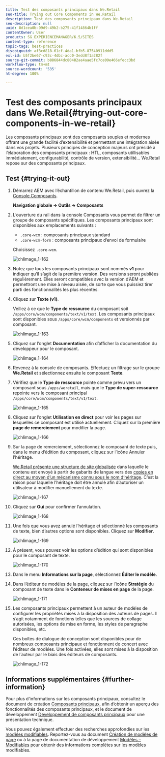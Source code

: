 ```yaml
---
title: Test des composants principaux dans We.Retail
seo-title: Trying out Core Components in We.Retail
description: Test des composants principaux dans We.Retail
seo-description: null
uuid: 8d1cea0b-99d9-49b2-b275-41f14864b1ff
contentOwner: User
products: SG_EXPERIENCEMANAGER/6.5/SITES
content-type: reference
topic-tags: best-practices
discoiquuid: af3cd818-61cf-4da1-bfb5-87540911ddd5
exl-id: b5f2be67-c93c-4dbc-acc0-3edd8f1a282f
source-git-commit: b886844dc80482ae4aae5fc7ce09e466efecc3bd
workflow-type: tm+mt
source-wordcount: '535'
ht-degree: 100%

---
```


# Test des composants principaux dans We.Retail{#trying-out-core-components-in-we-retail}

Les composants principaux sont des composants souples et modernes offrant une grande facilité d’extensibilité et permettant une intégration aisée dans vos projets. Plusieurs principes de conception majeurs ont présidé à l’élaboration des composants principaux : HTL, composants utillisables immédiatement, configurabilité, contrôle de version, extensibilité… We.Retail repose sur des composants principaux.

## Test {#trying-it-out}

1. Démarrez AEM avec l’échantillon de contenu We.Retail, puis ouvrez la [Console Composants](/help/sites-authoring/default-components-console.md).

   **Navigation globale -> Outils -> Composants**

1. L’ouverture du rail dans la console Composants vous permet de filtrer un groupe de composants spécifiques. Les composants principaux sont disponibles aux emplacements suivants :

   * `.core-wcm` : composants principaux standard
   * `.core-wcm-form` : composants principaux d’envoi de formulaire

   Choisissez `.core-wcm`.

   ![chlimage_1-162](assets/chlimage_1-162.png)

1. Notez que tous les composants principaux sont nommés **v1** pour indiquer qu’il s’agit de la première version. Des versions seront publiées régulièrement. Elles seront compatibles avec la version d’AEM et permettront une mise à niveau aisée, de sorte que vous puissiez tirer parti des fonctionnalités les plus récentes.
1. Cliquez sur **Texte (v1)**.

   Veillez à ce que le **Type de ressource** du composant soit `/apps/core/wcm/components/text/v1/text`. Les composants principaux sont disponibles sous `/apps/core/wcm/components` et versionnés par composant.

   ![chlimage_1-163](assets/chlimage_1-163.png)

1. Cliquez sur l’onglet **Documentation** afin d’afficher la documentation du développeur pour le composant.

   ![chlimage_1-164](assets/chlimage_1-164.png)

1. Revenez à la console de composants. Effectuez un filtrage sur le groupe **We.Retail** et sélectionnez ensuite le composant **Texte**.
1. Vérifiez que le **Type de ressource** pointe comme prévu vers un composant sous `/apps/weretail`, mais que le **Type de super-ressource** repointe vers le composant principal `/apps/core/wcm/components/text/v1/text`.

   ![chlimage_1-165](assets/chlimage_1-165.png)

1. Cliquez sur l’onglet **Utilisation en direct** pour voir les pages sur lesquelles ce composant est utilisé actuellement. Cliquez sur la première **page de remerciement** pour modifier la page.

   ![chlimage_1-166](assets/chlimage_1-166.png)

1. Sur la page de remerciement, sélectionnez le composant de texte puis, dans le menu d’édition du composant, cliquez sur l’icône Annuler l’héritage.

   [We.Retail présente une structure de site globalisée](/help/sites-developing/we-retail-globalized-site-structure.md) dans laquelle le contenu est envoyé à partir de gabarits de langue vers des [copies en direct au moyen d’un mécanisme connu sous le nom d’héritage](/help/sites-administering/msm.md). C’est la raison pour laquelle l’héritage doit être annulé afin d’autoriser un utilisateur à modifier manuellement du texte.

   ![chlimage_1-167](assets/chlimage_1-167.png)

1. Cliquez sur **Oui** pour confirmer l’annulation.

   ![chlimage_1-168](assets/chlimage_1-168.png)

1. Une fois que vous avez annulé l’héritage et sélectionné les composants de texte, bien d’autres options sont disponibles. Cliquez sur **Modifier**.

   ![chlimage_1-169](assets/chlimage_1-169.png)

1. À présent, vous pouvez voir les options d’édition qui sont disponibles pour le composant de texte.

   ![chlimage_1-170](assets/chlimage_1-170.png)

1. Dans le menu **Informations sur la page**, sélectionnez **Éditer le modèle**.
1. Dans l’éditeur de modèles de la page, cliquez sur l’icône **Stratégie** du composant de texte dans le **Conteneur de mises en page** de la page.

   ![chlimage_1-171](assets/chlimage_1-171.png)

1. Les composants principaux permettent à un auteur de modèles de configurer les propriétés mises à la disposition des auteurs de pages. Il s’agit notamment de fonctions telles que les sources de collage autorisées, les options de mise en forme, les styles de paragraphe disponibles, etc.

   Ces boîtes de dialogue de conception sont disponibles pour de nombreux composants principaux et fonctionnent de concert avec l’éditeur de modèles. Une fois activées, elles sont mises à la disposition de l’auteur par le biais des éditeurs de composants.

   ![chlimage_1-172](assets/chlimage_1-172.png)

## Informations supplémentaires {#further-information}

Pour plus d’informations sur les composants principaux, consultez le document de création [Composants principaux](https://experienceleague.adobe.com/docs/experience-manager-core-components/using/introduction.html?lang=fr), afin d’obtenir un aperçu des fonctionnalités des composants principaux, et le document de développement [Développement de composants principaux](https://helpx.adobe.com/fr/experience-manager/core-components/using/developing.html) pour une présentation technique.

Vous pouvez également effectuer des recherches approfondies sur les [modèles modifiables](/help/sites-developing/we-retail-editable-templates.md). Reportez-vous au document [Création de modèles de page](/help/sites-authoring/templates.md) ou à la page de documentation de développement [Modèles – Modifiables](/help/sites-developing/page-templates-editable.md) pour obtenir des informations complètes sur les modèles modifiables.
